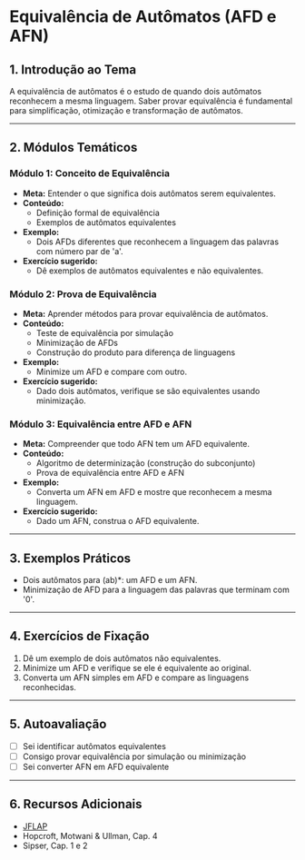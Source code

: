 # Equivalência de Autômatos (AFD e AFN)

## 1. Introdução ao Tema

A equivalência de autômatos é o estudo de quando dois autômatos reconhecem a mesma linguagem. Saber provar equivalência é fundamental para simplificação, otimização e transformação de autômatos.

---

## 2. Módulos Temáticos

### Módulo 1: Conceito de Equivalência

- **Meta:** Entender o que significa dois autômatos serem equivalentes.
- **Conteúdo:**
  - Definição formal de equivalência
  - Exemplos de autômatos equivalentes
- **Exemplo:**
  - Dois AFDs diferentes que reconhecem a linguagem das palavras com número par de 'a'.
- **Exercício sugerido:**
  - Dê exemplos de autômatos equivalentes e não equivalentes.

### Módulo 2: Prova de Equivalência

- **Meta:** Aprender métodos para provar equivalência de autômatos.
- **Conteúdo:**
  - Teste de equivalência por simulação
  - Minimização de AFDs
  - Construção do produto para diferença de linguagens
- **Exemplo:**
  - Minimize um AFD e compare com outro.
- **Exercício sugerido:**
  - Dado dois autômatos, verifique se são equivalentes usando minimização.

### Módulo 3: Equivalência entre AFD e AFN

- **Meta:** Compreender que todo AFN tem um AFD equivalente.
- **Conteúdo:**
  - Algoritmo de determinização (construção do subconjunto)
  - Prova de equivalência entre AFD e AFN
- **Exemplo:**
  - Converta um AFN em AFD e mostre que reconhecem a mesma linguagem.
- **Exercício sugerido:**
  - Dado um AFN, construa o AFD equivalente.

---

## 3. Exemplos Práticos

- Dois autômatos para (ab)\*: um AFD e um AFN.
- Minimização de AFD para a linguagem das palavras que terminam com '0'.

---

## 4. Exercícios de Fixação

1. Dê um exemplo de dois autômatos não equivalentes.
2. Minimize um AFD e verifique se ele é equivalente ao original.
3. Converta um AFN simples em AFD e compare as linguagens reconhecidas.

---

## 5. Autoavaliação

- [ ] Sei identificar autômatos equivalentes
- [ ] Consigo provar equivalência por simulação ou minimização
- [ ] Sei converter AFN em AFD equivalente

---

## 6. Recursos Adicionais

- [JFLAP](http://www.jflap.org/)
- Hopcroft, Motwani & Ullman, Cap. 4
- Sipser, Cap. 1 e 2
